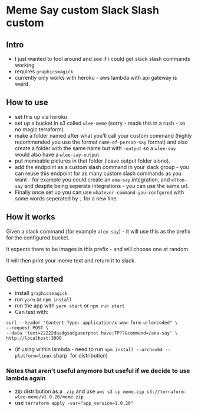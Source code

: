 # Meme Say custom Slack Slash custom


## Intro
- I just wanted to fool around and see if i could get slack slash commands working
- requires `graphicsmagick`
- currently only works with heroku - aws lambda with api gateway is weird.
  
## How to use

- set this up via heroku
- set up a bucket in s3 called `wlee-meme` (sorry - made this in a rush - so no magic terraform)
- make a folder named after what you'll call your custom command (highly recommended you use the format `name-of-person-say` format) and also create a folder with the same name but with `-output` so a `wlee-say` would also have a `wlee-say-output`
- put memeable pictures in that folder (leave output folder alone).
- add the endpoint as a custom slash command in your slack group - you can reuse this endpoint for as many custom slash commands as you want - for example you could create an `ana-say` integration, and `elton-say` and despite being seperate integrations - you can use the same url.
- Finally once set up you can use `whatever-command-you-confgured` with some words seperated by `;` for a new line.

## How it works

Given a slack command (for example `alex-say`) - it will use this as the prefix for the configured bucket.

It expects there to be images in this prefix - and will choose one at random.

It will then print your meme text and return it to slack.

## Getting started

- install `graphicsmagick`
- run `yarn` or `npm install`
- run the app with `yarn start` or  `npm run start`
- Can test with:
```
curl --header "Content-Type: application/x-www-form-urlencoded" \
--request POST \
--data 'text=22222dasdgsadgaserpnot have;TP??&command=/ana-say' \
http://localhost:3000
```
- (if using within lambda  - need to run `npm install --arch=x64 --platform=linux` sharp` for distribution)

### Notes that aren't useful anymore but useful if we decide to use lambda again
- zip distribution as a `.zip` and use `aws s3 cp meme.zip s3://terraform-wlee-meme/v1.0.20/meme.zip`
- use `terraform apply -var="app_version=1.0.20"`
